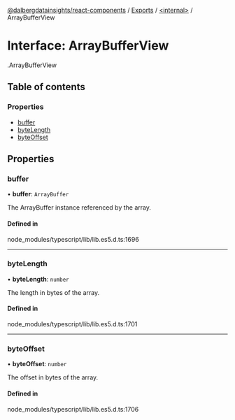 [@dalbergdatainsights/react-components](../README.md) / [Exports](../modules.md) / [<internal\>](../modules/internal_.md) / ArrayBufferView

# Interface: ArrayBufferView

[<internal>](../modules/internal_.md).ArrayBufferView

## Table of contents

### Properties

- [buffer](internal_.ArrayBufferView.md#buffer)
- [byteLength](internal_.ArrayBufferView.md#bytelength)
- [byteOffset](internal_.ArrayBufferView.md#byteoffset)

## Properties

### buffer

• **buffer**: `ArrayBuffer`

The ArrayBuffer instance referenced by the array.

#### Defined in

node_modules/typescript/lib/lib.es5.d.ts:1696

___

### byteLength

• **byteLength**: `number`

The length in bytes of the array.

#### Defined in

node_modules/typescript/lib/lib.es5.d.ts:1701

___

### byteOffset

• **byteOffset**: `number`

The offset in bytes of the array.

#### Defined in

node_modules/typescript/lib/lib.es5.d.ts:1706
